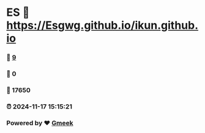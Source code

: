 # ES :link: https://Esgwg.github.io/ikun.github.io 
### :page_facing_up: [9](https://Esgwg.github.io/ikun.github.io/tag.html) 
### :speech_balloon: 0 
### :hibiscus: 17650 
### :alarm_clock: 2024-11-17 15:15:21 
### Powered by :heart: [Gmeek](https://github.com/Meekdai/Gmeek)
